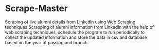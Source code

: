 # Scrape-Master
Scraping of live alumni details from LinkedIn using Web Scraping techniques
Scrapping of alumni information from LinkedIn with the help of web scraping techniques, schedule the program to run periodically to collect the updated information and store the data in csv and database based on the year of passing and branch.
